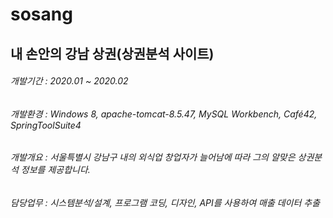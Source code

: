 # sosang
 
## 내 손안의 강남 상권(상권분석 사이트)

###### 개발기간 : 2020.01 ~ 2020.02
###### 개발환경 : Windows 8, apache-tomcat-8.5.47, MySQL Workbench, Café42, SpringToolSuite4
###### 개발개요 : 서울특별시 강남구 내의 외식업 창업자가 늘어남에 따라 그의 알맞은 상권분석 정보를 제공합니다.
###### 담당업무 : 시스템분석/설계, 프로그램 코딩, 디자인, API를 사용하여 매출 데이터 추출
